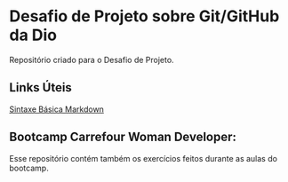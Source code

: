 # Desafio de Projeto sobre Git/GitHub da Dio
Repositório criado para o Desafio de Projeto.

## Links Úteis
[Sintaxe Básica Markdown](https://www.markdownguide.org/basic-syntax/)

## Bootcamp Carrefour Woman Developer:
Esse repositório contém também os exercícios feitos durante as aulas do bootcamp.
